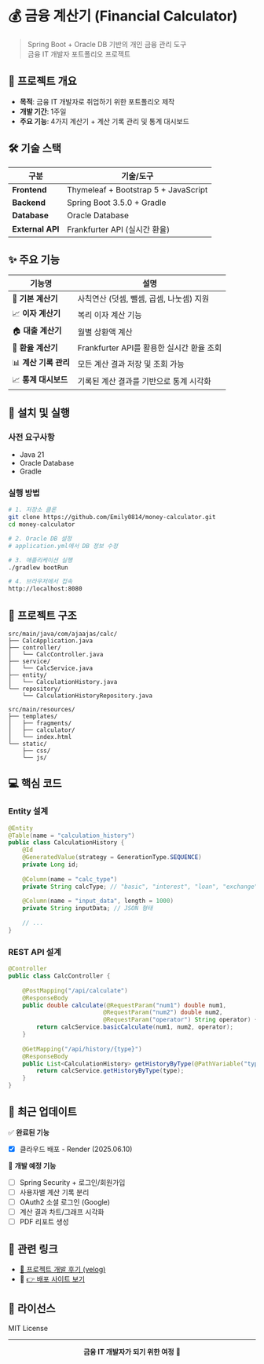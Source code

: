 # 💰 금융 계산기 (Financial Calculator)

> Spring Boot + Oracle DB 기반의 개인 금융 관리 도구  
> 금융 IT 개발자 포트폴리오 프로젝트

## 🎯 프로젝트 개요

- **목적**: 금융 IT 개발자로 취업하기 위한 포트폴리오 제작
- **개발 기간**: 1주일
- **주요 기능**: 4가지 계산기 + 계산 기록 관리 및 통계 대시보드

## 🛠️ 기술 스택

| 구분 | 기술/도구 |
|------|-----------|
| **Frontend** | Thymeleaf + Bootstrap 5 + JavaScript |
| **Backend** | Spring Boot 3.5.0 + Gradle |
| **Database** | Oracle Database |
| **External API** | Frankfurter API (실시간 환율) |

## ✨ 주요 기능

| 기능명 | 설명 |
|--------|------|
| 🧮 **기본 계산기** | 사칙연산 (덧셈, 뺄셈, 곱셈, 나눗셈) 지원 |
| 📈 **이자 계산기** | 복리 이자 계산 기능 |
| 🏠 **대출 계산기** | 월별 상환액 계산 |
| 💱 **환율 계산기** | Frankfurter API를 활용한 실시간 환율 조회 |
| 📊 **계산 기록 관리** | 모든 계산 결과 저장 및 조회 가능 |
| 📈 **통계 대시보드** | 기록된 계산 결과를 기반으로 통계 시각화 |

## 🚀 설치 및 실행

### 사전 요구사항
- Java 21
- Oracle Database
- Gradle

### 실행 방법
```bash
# 1. 저장소 클론
git clone https://github.com/Emily0814/money-calculator.git
cd money-calculator

# 2. Oracle DB 설정
# application.yml에서 DB 정보 수정

# 3. 애플리케이션 실행
./gradlew bootRun

# 4. 브라우저에서 접속
http://localhost:8080
```

## 📁 프로젝트 구조

```
src/main/java/com/ajaajas/calc/
├── CalcApplication.java
├── controller/
│   └── CalcController.java
├── service/
│   └── CalcService.java
├── entity/
│   └── CalculationHistory.java
└── repository/
    └── CalculationHistoryRepository.java

src/main/resources/
├── templates/
│   ├── fragments/
│   ├── calculator/
│   └── index.html
└── static/
    ├── css/
    └── js/
```

## 💻 핵심 코드

### Entity 설계
```java
@Entity
@Table(name = "calculation_history")
public class CalculationHistory {
    @Id
    @GeneratedValue(strategy = GenerationType.SEQUENCE)
    private Long id;
    
    @Column(name = "calc_type")
    private String calcType; // "basic", "interest", "loan", "exchange"
    
    @Column(name = "input_data", length = 1000)
    private String inputData; // JSON 형태
    
    // ...
}
```

### REST API 설계
```java
@Controller
public class CalcController {
    
    @PostMapping("/api/calculate")
    @ResponseBody
    public double calculate(@RequestParam("num1") double num1,
                           @RequestParam("num2") double num2,
                           @RequestParam("operator") String operator) {
        return calcService.basicCalculate(num1, num2, operator);
    }
    
    @GetMapping("/api/history/{type}")
    @ResponseBody
    public List<CalculationHistory> getHistoryByType(@PathVariable("type") String type) {
        return calcService.getHistoryByType(type);
    }
}
```

## 🔄 최근 업데이트

✅ **완료된 기능**
- [x] 클라우드 배포 - Render (2025.06.10)

🚧 **개발 예정 기능**
- [ ] Spring Security + 로그인/회원가입
- [ ] 사용자별 계산 기록 분리  
- [ ] OAuth2 소셜 로그인 (Google)
- [ ] 계산 결과 차트/그래프 시각화
- [ ] PDF 리포트 생성

## 🔗 관련 링크

- [📝 프로젝트 개발 후기 (velog)](https://velog.io/@ajaajas/금융IT-개발자되기-프로젝트-Spring-Boot-Oracle-DB-금융-계산기-프로젝트)
- 🚀 [👉 배포 사이트 보기](https://money-calculator-hdld.onrender.com)

## 📄 라이선스

MIT License

---

<div align="center">
  <strong>금융 IT 개발자가 되기 위한 여정</strong> 🚀
</div>

